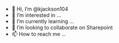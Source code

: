 - 👋 Hi, I’m @kjackson104
- 👀 I’m interested in ...
- 🌱 I’m currently learning ...
- 💞️ I’m looking to collaborate on Sharepoint
- 📫 How to reach me ...

<!---
kjackson104/kjackson104 is a ✨ special ✨ repository because its `README.md` (this file) appears on your GitHub profile.
You can click the Preview link to take a look at your changes.
--->
